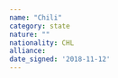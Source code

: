```yaml
---
name: "Chili"
category: state
nature: ""
nationality: CHL
alliance: 
date_signed: '2018-11-12'
---
```

    